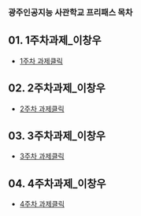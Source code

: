 ### 광주인공지능 사관학교 프리패스 목차 

## 01. 1주차과제_이창우
- [1주차 과제클릭](https://github.com/J2ffrey/gwangju-AI/blob/master/1%EC%A3%BC%EC%B0%A8%EA%B3%BC%EC%A0%9C_%EC%9D%B4%EC%B0%BD%EC%9A%B0.ipynb)

## 02. 2주차과제_이창우
- [2주차 과제클릭](https://github.com/J2ffrey/gwangju-AI/blob/master/2%EC%A3%BC%EC%B0%A8_%EA%B3%BC%EC%A0%9C_%EC%9D%B4%EC%B0%BD%EC%9A%B0.ipynb)

## 03. 3주차과제_이창우
- [3주차 과제클릭](https://github.com/J2ffrey/gwangju-AI/blob/master/1%EC%A3%BC%EC%B0%A8%EA%B3%BC%EC%A0%9C_%EC%9D%B4%EC%B0%BD%EC%9A%B0.ipynb)

## 04. 4주차과제_이창우
- [4주차 과제클릭](https://github.com/J2ffrey/gwangju-AI/blob/master/4%E1%84%8C%E1%85%AE%E1%84%8E%E1%85%A1_%E1%84%80%E1%85%AA%E1%84%8C%E1%85%A6_%E1%84%8B%E1%85%B5%E1%84%8E%E1%85%A1%E1%86%BC%E1%84%8B%E1%85%AE.ipynb)
